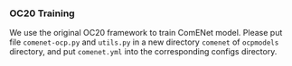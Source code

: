 ### OC20 Training

We use the original OC20 framework to train ComENet model. Please put file `comenet-ocp.py` and `utils.py` in a new directory `comenet` of `ocpmodels` directory, and put `comenet.yml` into the corresponding configs directory.
